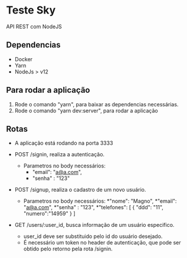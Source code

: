 # Teste Sky

API REST com NodeJS

## Dependencias

* Docker
* Yarn
* NodeJs > v12

## Para rodar a aplicação

1. Rode o comando "yarn", para baixar as dependencias necessárias.
1. Rode o comando "yarn dev:server", para rodar a aplicação

## Rotas

* A aplicação está rodando na porta 3333
* POST /signin, realiza a autenticação.
    * Parametros no body necessários:
        * "email": "a@a.com",
        * "senha" : "123"

* POST /signup, realiza o cadastro de um novo usuário.
    * Parametros no body necessários:
        *"nome": "Magno",
        *"email": "a@a.com",
        *"senha" : "123",
        *"telefones": [
            {
                "ddd": "11",
                "numero":"14959"
            }
        ]

* GET /users/:user_id, busca informação de um usuário especifico.
    * user_id deve ser substituido pelo id do usuário desejado.
    * É necessário um token no header de autenticação, que pode ser obtido pelo retorno pela rota /signin.